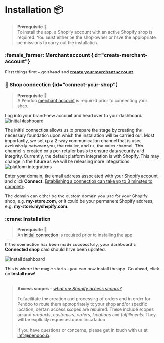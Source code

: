 # Installation :package:

>   <b>Prerequisite</b> :construction:<br/>
    To install the app, a Shopify account with an active Shopify shop is required. You must either be the shop owner or have 
    the appropriate permissions to carry out the installation.

### :female_farmer: Merchant account {id="create-merchant-account"}
First things first - go ahead and <a href="https://pendoo.io/merchant-signup" target="_blank"><b>create your merchant account</b></a>.

### :electric_plug: Shop connection {id="connect-your-shop"}

> <b>Prerequisite</b> :construction: <br/>A Pendoo [merchant account](#create-merchant-account) is required prior to connecting your shop.

Log into your brand-new account and head over to your dashboard.
<img src="Group 54.svg" alt="initial dashboard"/>

<note>
    The initial connection allows us to prepare the stage by creating the necessary foundation upon
    which the installation will be carried out. Most importantly, we set up a 2-way communication channel that is used exclusively
    between you, the retailer, and us, the sales channel. This channel is created on a per-retailer basis to ensure data security and integrity.
</note>


<tip>
    Currently, the default platform integration is with Shopify. This may change in the future as we will be releasing more 
    integrations.
    <img src="platform-integrations.png" alt="platform integrations"/>
</tip>

Enter your domain, the email address associated with your Shopify account and click <b>Connect</b>.
<u>Establishing a connection can take up to 3 minutes to complete</u>.

<note>
    The domain can either be the custom domain you use for your Shopify shop, e.g. <b>my-store.com</b>, or it could be
    your permanent Shopify address, e.g. <b>my-store.myshopify.com</b>.
</note>

### :crane: Installation

> <b>Prerequisite</b> :construction:<br/>An [initial connection](#connect-your-shop) is required prior to installing the app.

If the connection has been made successfully, your dashboard's <b>Connected shop</b> card should have been updated.

<img src="install_dashboard.svg" alt="install dashboard"/>

This is where the magic starts - you can now install the app. Go ahead, click on <b>Install now</b>! <br/><br/>
> <b>Access scopes</b> - <i><a href="https://shopify.dev/docs/api/usage/access-scopes#authenticated-access-scopes">what are Shopify access scopes?</a></i><br/><br/>
To facilitate the creation and processing of orders and in order for Pendoo to route them appropriately to your shop and/or specific location,
certain access scopes are required. These include scopes around <i>products</i>, <i>customers</i>, <i>orders</i>, <i>locations</i> and <i>fulfillments</i>.
They will be explicitly requested upon installation. <br/><br/>If you have questions or concerns, please get in touch with us at
[info@pendoo.io](mailto:info@pendoo.io).

